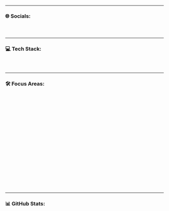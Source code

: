 <!-- README.md - Fully Animated GitHub Profile Page with Typing and Scroll Animations -->

<!-- Typing Effect JS -->
<script src="https://cdn.jsdelivr.net/npm/typed.js@2.0.12"></script>
<!-- Scroll Reveal Animations -->
<script src="https://unpkg.com/scrollreveal"></script>

<style>
  .badge-container img {
    margin: 5px;
    transition: transform 0.3s ease;
  }
  .badge-container img:hover {
    transform: scale(1.1);
  }
  .fade-section {
    opacity: 0;
    transform: translateY(20px);
  }
</style>

<h1 align="center">
  <span id="typed-text"></span>
</h1>

<p align="center" class="fade-section">
🚀 I'm passionate about AI, embedded systems, and building smart projects using code and electronics.
</p>

---

### 🌐 Socials:
<p class="badge-container fade-section">
  <a href="https://linkedin.com/in/senin-linkin">
    <img src="https://img.shields.io/badge/LinkedIn-blue?style=for-the-badge&logo=linkedin&logoColor=white" />
  </a>
  <a href="https://discordapp.com/users/senin-idin">
    <img src="https://img.shields.io/badge/Discord-5865F2?style=for-the-badge&logo=discord&logoColor=white" />
  </a>
  <a href="https://huggingface.co/serhatcarpaz">
    <img src="https://img.shields.io/badge/HuggingFace-FF6F00?style=for-the-badge&logo=huggingface&logoColor=white" />
  </a>
</p>

---

### 💻 Tech Stack:
<p class="badge-container fade-section">
  <img src="https://img.shields.io/badge/Python-3776AB?style=for-the-badge&logo=python&logoColor=white" />
  <img src="https://img.shields.io/badge/C-00599C?style=for-the-badge&logo=c&logoColor=white" />
  <img src="https://img.shields.io/badge/C++-00599C?style=for-the-badge&logo=cplusplus&logoColor=white" />
  <img src="https://img.shields.io/badge/SQL-336791?style=for-the-badge&logo=postgresql&logoColor=white" />
  <img src="https://img.shields.io/badge/HTML-E34F26?style=for-the-badge&logo=html5&logoColor=white" />
  <img src="https://img.shields.io/badge/CSS-1572B6?style=for-the-badge&logo=css3&logoColor=white" />
  <img src="https://img.shields.io/badge/JavaScript-F7DF1E?style=for-the-badge&logo=javascript&logoColor=black" />
  <img src="https://img.shields.io/badge/Node.js-339933?style=for-the-badge&logo=node.js&logoColor=white" />
  <img src="https://img.shields.io/badge/Electron-47848F?style=for-the-badge&logo=electron&logoColor=white" />
  <img src="https://img.shields.io/badge/Flutter-02569B?style=for-the-badge&logo=flutter&logoColor=white" />
  <img src="https://img.shields.io/badge/Arduino-00979D?style=for-the-badge&logo=arduino&logoColor=white" />
  <img src="https://img.shields.io/badge/PyTorch-EE4C2C?style=for-the-badge&logo=pytorch&logoColor=white" />
  <img src="https://img.shields.io/badge/TensorFlow-FF6F00?style=for-the-badge&logo=tensorflow&logoColor=white" />
  <img src="https://img.shields.io/badge/Scikit--Learn-F7931E?style=for-the-badge&logo=scikit-learn&logoColor=white" />
  <img src="https://img.shields.io/badge/HuggingFace-FFD21F?style=for-the-badge&logo=huggingface&logoColor=black" />
</p>

---

### 🛠 Focus Areas:
<ul class="fade-section">
  <li>🧠 <b>Artificial Intelligence (AI)</b> – From foundations to advanced applications</li>
  <li>📊 <b>Machine Learning</b> – Supervised, unsupervised, and ensemble methods</li>
  <li>🤖 <b>Deep Learning</b> – CNNs, RNNs, GANs, and large-scale model training</li>
  <li>🎨 <b>Generative Models</b> – GANs, VAEs, diffusion models, and creative AI</li>
  <li>👁️ <b>Vision Transformers (ViT)</b> – Cutting-edge computer vision architectures</li>
  <li>📚 <b>Natural Language Processing (NLP)</b> – LLMs, text generation, sentiment analysis</li>
  <li>🕹️ <b>Reinforcement Learning</b> – Decision-making agents, OpenAI Gym, and real-world control systems</li>
  <li>🔐 <b>Cybersecurity</b> – Ethical hacking, penetration testing, and AI-based threat detection</li>
  <li>⚛️ <b>Quantum Physics & Computing</b> – Quantum algorithms, Qiskit, and the intersection of AI & quantum theory</li>
</ul>

---

### 📊 GitHub Stats:
<div align="center" class="fade-section">
  <img src="https://github-readme-stats.vercel.app/api?username=serhat-carpaz&show_icons=true&theme=tokyonight" width="48%" />
  <img src="https://github-readme-streak-stats.herokuapp.com/?user=serhat-carpaz&theme=tokyonight" width="48%" />
</div>

<script>
  // Typing animation
  var typed = new Typed("#typed-text", {
    strings: ["Hi 👋, I'm Serhat Çarpaz"],
    typeSpeed: 50,
    showCursor: true
  });

  // Scroll animation
  ScrollReveal().reveal('.fade-section', {
    distance: '40px',
    duration: 800,
    easing: 'ease-out',
    origin: 'bottom',
    interval: 100
  });
</script>

